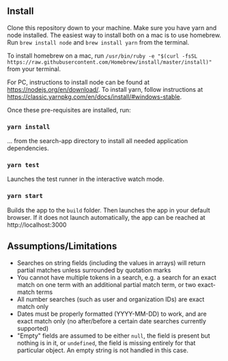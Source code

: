 ## Install

Clone this repository down to your machine. Make sure you have yarn and node installed. The easiest way to install both on a mac is to use homebrew. Run `brew install node` and `brew install yarn` from the terminal.

To install homebrew on a mac, run `/usr/bin/ruby -e "$(curl -fsSL https://raw.githubusercontent.com/Homebrew/install/master/install)"` from your terminal.

For PC, instructions to install node can be found at https://nodejs.org/en/download/. To install yarn, follow instructions at https://classic.yarnpkg.com/en/docs/install/#windows-stable.

Once these pre-requisites are installed, run:

### `yarn install`

... from the search-app directory to install all needed application dependencies.

### `yarn test`

Launches the test runner in the interactive watch mode.

### `yarn start`

Builds the app to the `build` folder.
Then launches the app in your default browser. If it does not launch automatically, the app can be reached at http://localhost:3000

## Assumptions/Limitations

- Searches on string fields (including the values in arrays) will return partial matches unless surrounded by quotation marks
- You cannot have multiple tokens in a search, e.g. a search for an exact match on one term with an additional partial match term, or two exact-match terms
- All number searches (such as user and organization IDs) are exact match only
- Dates must be properly formatted (YYYY-MM-DD) to work, and are exact match only (no after/before a certain date searches currently supported)
- "Empty" fields are assumed to be either `null`, the field is present but nothing is in it, or `undefined`, the field is missing entirely for that particular object. An empty string is not handled in this case.
